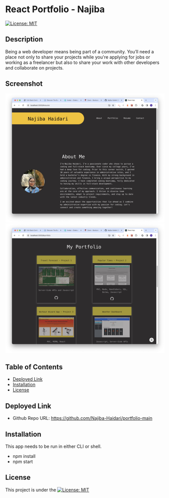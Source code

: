 # React Portfolio - Najiba
[![License: MIT](https://img.shields.io/badge/License-MIT-yellow.svg)](https://opensource.org/licenses/MIT)

## Description

Being a web developer means being part of a community. You’ll need a place not only to share your projects while you're applying for jobs or working as a freelancer but also to share your work with other developers and collaborate on projects.

## Screenshot
![About Me](./public/images/screenshot-a-.jpeg)
![Portfolio](./public/images/screenshot-p-.jpeg)


## Table of Contents 

  - [Deployed Link](#deployed-link)
  - [Installation](#installation)
  - [License](#license)

## Deployed Link
- Github Repo URL: https://github.com/Najiba-Haidari/portfolio-main

## Installation
This app needs to be run in either CLI or shell.
* npm install
* npm start
  
## License
This project is under the [![License: MIT](https://img.shields.io/badge/License-MIT-yellow.svg)](https://opensource.org/licenses/MIT)
